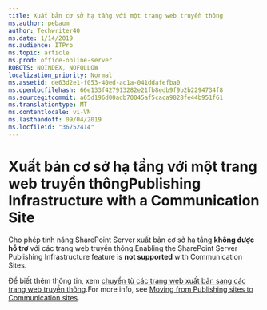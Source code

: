 ```yaml
---
title: Xuất bản cơ sở hạ tầng với một trang web truyền thông
ms.author: pebaum
author: Techwriter40
ms.date: 1/14/2019
ms.audience: ITPro
ms.topic: article
ms.prod: office-online-server
ROBOTS: NOINDEX, NOFOLLOW
localization_priority: Normal
ms.assetid: de63d2e1-f053-40ed-ac1a-041ddafefba0
ms.openlocfilehash: 66e133f427913282e21fb8edb9f9b2b2294734f8
ms.sourcegitcommit: a65d196d00adb70045af5caca9828fe44b951f61
ms.translationtype: MT
ms.contentlocale: vi-VN
ms.lasthandoff: 09/04/2019
ms.locfileid: "36752414"
---
```

# <a name="publishing-infrastructure-with-a-communication-site"></a><span data-ttu-id="752a4-102">Xuất bản cơ sở hạ tầng với một trang web truyền thông</span><span class="sxs-lookup"><span data-stu-id="752a4-102">Publishing Infrastructure with a Communication Site</span></span>


<span data-ttu-id="752a4-103">Cho phép tính năng SharePoint Server xuất bản cơ sở hạ tầng **không được hỗ trợ** với các trang web truyền thông.</span><span class="sxs-lookup"><span data-stu-id="752a4-103">Enabling the SharePoint Server Publishing Infrastructure feature is **not supported** with Communication Sites.</span></span> 
  
<span data-ttu-id="752a4-104">Để biết thêm thông tin, xem [chuyển từ các trang web xuất bản sang các trang web truyền thông](https://docs.microsoft.com/sharepoint/publishing-sites-classic-to-modern-experience).</span><span class="sxs-lookup"><span data-stu-id="752a4-104">For more info, see [Moving from Publishing sites to Communication sites](https://docs.microsoft.com/sharepoint/publishing-sites-classic-to-modern-experience).</span></span> 
  


